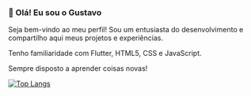 ### 👋 Olá! Eu sou o Gustavo
Seja bem-vindo ao meu perfil!
Sou um entusiasta do desenvolvimento e compartilho aqui meus projetos e experiências.

Tenho familiaridade com Flutter, HTML5, CSS e JavaScript.

Sempre disposto a aprender coisas novas!


[![Top Langs](https://github-readme-stats.vercel.app/api/top-langs/?username=GustaRauber&layout=donut)](https://github.com/anuraghazra/github-readme-stats)
